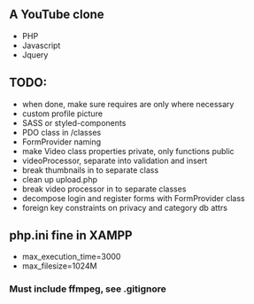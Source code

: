 ## A YouTube clone

- PHP
- Javascript
- Jquery

## TODO:

- when done, make sure requires are only where necessary
- custom profile picture
- SASS or styled-components
- PDO class in /classes
- FormProvider naming
- make Video class properties private, only functions public
- videoProcessor, separate into validation and insert
- break thumbnails in to separate class
- clean up upload.php
- break video processor in to separate classes
- decompose login and register forms with FormProvider class
- foreign key constraints on privacy and category db attrs

## php.ini fine in XAMPP

- max_execution_time=3000
- max_filesize=1024M

### Must include ffmpeg, see .gitignore
